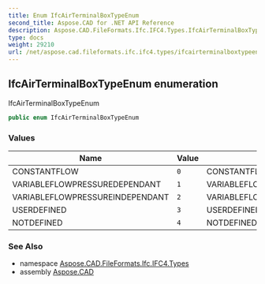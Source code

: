 ```yaml
---
title: Enum IfcAirTerminalBoxTypeEnum
second_title: Aspose.CAD for .NET API Reference
description: Aspose.CAD.FileFormats.Ifc.IFC4.Types.IfcAirTerminalBoxTypeEnum enum. IfcAirTerminalBoxTypeEnum
type: docs
weight: 29210
url: /net/aspose.cad.fileformats.ifc.ifc4.types/ifcairterminalboxtypeenum/
---
```

## IfcAirTerminalBoxTypeEnum enumeration

IfcAirTerminalBoxTypeEnum

```csharp
public enum IfcAirTerminalBoxTypeEnum
```

### Values

| Name | Value | Description |
| --- | --- | --- |
| CONSTANTFLOW | `0` | CONSTANTFLOW |
| VARIABLEFLOWPRESSUREDEPENDANT | `1` | VARIABLEFLOWPRESSUREDEPENDANT |
| VARIABLEFLOWPRESSUREINDEPENDANT | `2` | VARIABLEFLOWPRESSUREINDEPENDANT |
| USERDEFINED | `3` | USERDEFINED |
| NOTDEFINED | `4` | NOTDEFINED |

### See Also

* namespace [Aspose.CAD.FileFormats.Ifc.IFC4.Types](../../aspose.cad.fileformats.ifc.ifc4.types/)
* assembly [Aspose.CAD](../../)


